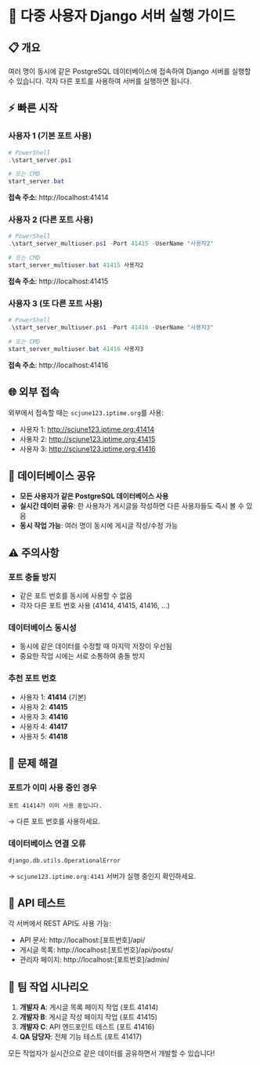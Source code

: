 # 🚀 다중 사용자 Django 서버 실행 가이드

## 📋 개요
여러 명이 동시에 같은 PostgreSQL 데이터베이스에 접속하여 Django 서버를 실행할 수 있습니다.
각자 다른 포트를 사용하여 서버를 실행하면 됩니다.

## ⚡ 빠른 시작

### 사용자 1 (기본 포트 사용)
```powershell
# PowerShell
.\start_server.ps1

# 또는 CMD
start_server.bat
```
**접속 주소**: http://localhost:41414

### 사용자 2 (다른 포트 사용)
```powershell
# PowerShell
.\start_server_multiuser.ps1 -Port 41415 -UserName "사용자2"

# 또는 CMD
start_server_multiuser.bat 41415 사용자2
```
**접속 주소**: http://localhost:41415

### 사용자 3 (또 다른 포트 사용)
```powershell
# PowerShell
.\start_server_multiuser.ps1 -Port 41416 -UserName "사용자3"

# 또는 CMD
start_server_multiuser.bat 41416 사용자3
```
**접속 주소**: http://localhost:41416

## 🌐 외부 접속
외부에서 접속할 때는 `scjune123.iptime.org`를 사용:
- 사용자 1: http://scjune123.iptime.org:41414
- 사용자 2: http://scjune123.iptime.org:41415
- 사용자 3: http://scjune123.iptime.org:41416

## 💾 데이터베이스 공유
- **모든 사용자가 같은 PostgreSQL 데이터베이스 사용**
- **실시간 데이터 공유**: 한 사용자가 게시글을 작성하면 다른 사용자들도 즉시 볼 수 있음
- **동시 작업 가능**: 여러 명이 동시에 게시글 작성/수정 가능

## ⚠️ 주의사항

### 포트 충돌 방지
- 같은 포트 번호를 동시에 사용할 수 없음
- 각자 다른 포트 번호 사용 (41414, 41415, 41416, ...)

### 데이터베이스 동시성
- 동시에 같은 데이터를 수정할 때 마지막 저장이 우선됨
- 중요한 작업 시에는 서로 소통하여 충돌 방지

### 추천 포트 번호
- 사용자 1: **41414** (기본)
- 사용자 2: **41415**
- 사용자 3: **41416**
- 사용자 4: **41417**
- 사용자 5: **41418**

## 🔧 문제 해결

### 포트가 이미 사용 중인 경우
```
포트 41414가 이미 사용 중입니다.
```
→ 다른 포트 번호를 사용하세요.

### 데이터베이스 연결 오류
```
django.db.utils.OperationalError
```
→ `scjune123.iptime.org:4141` 서버가 실행 중인지 확인하세요.

## 📱 API 테스트
각 서버에서 REST API도 사용 가능:
- API 문서: http://localhost:[포트번호]/api/
- 게시글 목록: http://localhost:[포트번호]/api/posts/
- 관리자 페이지: http://localhost:[포트번호]/admin/

## 🎯 팀 작업 시나리오
1. **개발자 A**: 게시글 목록 페이지 작업 (포트 41414)
2. **개발자 B**: 게시글 작성 페이지 작업 (포트 41415)  
3. **개발자 C**: API 엔드포인트 테스트 (포트 41416)
4. **QA 담당자**: 전체 기능 테스트 (포트 41417)

모든 작업자가 실시간으로 같은 데이터를 공유하면서 개발할 수 있습니다!